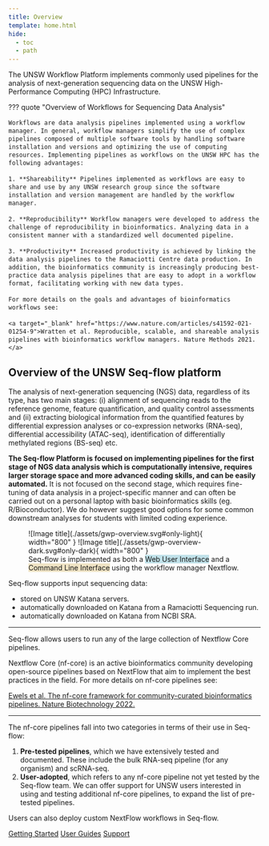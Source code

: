 ```yaml
---
title: Overview
template: home.html
hide:
  - toc
  - path
---
```

The UNSW Workflow Platform implements commonly used pipelines for the analysis of next-generation sequencing data on the UNSW High-Performance Computing (HPC) Infrastructure.

??? quote "Overview of Workflows for Sequencing Data Analysis"

    Workflows are data analysis pipelines implemented using a workflow manager. In general, workflow managers simplify the use of complex pipelines composed of multiple software tools by handling software installation and versions and optimizing the use of computing resources. Implementing pipelines as workflows on the UNSW HPC has the following advantages:

    1. **Shareability** Pipelines implemented as workflows are easy to share and use by any UNSW research group since the software installation and version management are handled by the workflow manager.

    2. **Reproducibility** Workflow managers were developed to address the challenge of reproducibility in bioinformatics. Analyzing data in a consistent manner with a standardized well documented pipeline.

    3. **Productivity** Increased productivity is achieved by linking the data analysis pipelines to the Ramaciotti Centre data production. In addition, the bioinformatics community is increasingly producing best-practice data analysis pipelines that are easy to adopt in a workflow format, facilitating working with new data types.

    For more details on the goals and advantages of bioinformatics workflows see:

    <a target="_blank" href="https://www.nature.com/articles/s41592-021-01254-9">Wratten et al. Reproducible, scalable, and shareable analysis pipelines with bioinformatics workflow managers. Nature Methods 2021.</a>
    
## Overview of the UNSW Seq-flow platform

The analysis of next-generation sequencing (NGS) data, regardless of its type, has two main stages: (i) alignment of sequencing reads to the reference genome, feature quantification, and quality control assessments and  (ii) extracting biological information from the quantified features by differential expression analyses or co-expression networks (RNA-seq), differential accessibility (ATAC-seq), identification of differentially methylated regions (BS-seq) etc.

**The Seq-flow Platform is focused on implementing pipelines for the first stage of NGS data analysis which is computationally intensive, requires larger storage space and more advanced coding skills, and can be easily automated.** It is not focused on the second stage, which requires fine-tuning of data analysis in a project-specific manner and can often be carried out on a personal laptop with basic bioinformatics skills (eg. R/Bioconductor). We do however suggest good options for some common downstream analyses for students with limited coding experience.


<figure markdown>
![Image title](./assets/gwp-overview.svg#only-light){ width="800" }
![Image title](./assets/gwp-overview-dark.svg#only-dark){ width="800" }
<figcaption>Seq-flow is implemented as both a <span style="background-color:#45a9bf55">Web User Interface</span> and a <span style="background-color:#d1ad5255">Command Line Interface</span> using the workflow manager Nextflow.</figcaption>
</figure>

Seq-flow supports input sequencing data:

- stored on UNSW Katana servers.
- automatically downloaded on Katana from a Ramaciotti Sequencing run.
- automatically downloaded on Katana from NCBI SRA.

<hr>

Seq-flow allows users to run any of the large collection of Nextflow Core pipelines.

Nextflow Core (nf-core) is an active bioinformatics community developing open-source pipelines based on NextFlow that aim to implement the best practices in the field.  For more details on nf-core pipelines see: 

<a href="https://www.nature.com/articles/s41587-020-0439-x">Ewels et al. The nf-core framework for community-curated bioinformatics pipelines. Nature Biotechnology 2022.</a>

<hr>

The nf-core pipelines fall into two categories in terms of their use in Seq-flow:

1. **Pre-tested pipelines**, which we have extensively tested and documented. These include the bulk RNA-seq pipeline (for any organism) and scRNA-seq.
2. **User-adopted**, which refers to any nf-core pipeline not yet tested by the Seq-flow team. We can offer support for UNSW users interested in using and testing additional nf-core pipelines, to expand the list of pre-tested pipelines.

Users can also deploy custom NextFlow workflows in Seq-flow.

<div class="button-container">
  <a href="./getting_started/choosing_interface" class="md-button md-button--primary">Getting Started</a>
  <a href="./guides/RNA-Seq/bulk" class="md-button md-button--primary">User Guides</a>
  <a href="./support" class="md-button primary md-button--primary">Support</a>
</div>

